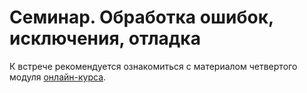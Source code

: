 # Семинар. Обработка ошибок, исключения, отладка

К встрече рекомендуется ознакомиться с материалом четвертого модуля [онлайн-курса](https://stepik.org/course/187/).
